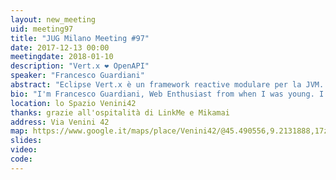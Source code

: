 ```yaml
---
layout: new_meeting
uid: meeting97
title: "JUG Milano Meeting #97"
date: 2017-12-13 00:00
meetingdate: 2018-01-10
description: "Vert.x ❤ OpenAPI"
speaker: "Francesco Guardiani"
abstract: "Eclipse Vert.x è un framework reactive modulare per la JVM. OpenAPI 3 è uno standard per documentare gli endpoint HTTP. VI presenterò il funzionamento di Vert.x e di come sia possibile combinare Vert.x con OpenAPI 3, permettendo agli sviluppatori di generare dinamicamente un endpoint identico alla nostra documentazione che si occupa automaticamente di validare le richieste HTTP."
bio: "I'm Francesco Guardiani, Web Enthusiast from when I was young. I started learning programming languages from when I was 12 years old, I learned Java, Android and the Java world at 14 years old. I've created some backend applications, collecting skills with Node.JS, Express, Swagger 2 (now OpenAPI 2), MongoDB and MySQL. During 2017 summer, I partecipated at Google Summer of Code with Eclipse Vert.x, implementing the module Vert.x Web Api Contract. Now I'm part of Vert.x team how module mantainer."
location: lo Spazio Venini42
thanks: grazie all'ospitalità di LinkMe e Mikamai
address: Via Venini 42
map: https://www.google.it/maps/place/Venini42/@45.490556,9.2131888,17z/data=!3m1!4b1!4m5!3m4!1s0x4786c6de20e6362f:0xc95afb6f555f4ed6!8m2!3d45.490556!4d9.2153775
slides: 
video: 
code: 
---
```

